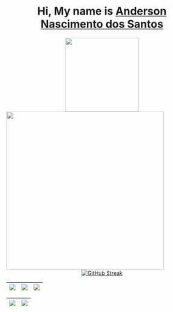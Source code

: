 <div align='center'>
  <h1>
     Hi, My name is <a href="https://www.linkedin.com/in/andersonnascimentodossantos/">Anderson Nascimento dos Santos</a>
  </h1>
</div>


<div align="center">
  <div align='center'>
  <img height="194px" src="https://github-readme-stats.vercel.app/api?username=andersonNascimentoDosSantos&show_icons=true&theme=vision-friendly-dark&include_all_commits=true&count_private=true"/>
  <img align="left" height="415px" src="https://github-readme-stats.vercel.app/api/top-langs/?username=andersonNascimentoDosSantos&langs_count=8&theme=vision-friendly-dark&hide_border=true">
</div>
  
  <div align = "center">
  
  
  [![GitHub Streak](http://github-readme-streak-stats.herokuapp.com?user=andersonnascimentoDosSantos&theme=highcontrast)](https://git.io/streak-stats)
  
</div>
</div>

| ![](http://github-profile-summary-cards.vercel.app/api/cards/stats?username=andersonnascimentoDosSantos&theme=nord_dark) | ![](http://github-profile-summary-cards.vercel.app/api/cards/repos-per-language?username=andersonnascimentoDosSantos&hide=Html&theme=nord_dark) | ![](http://github-profile-summary-cards.vercel.app/api/cards/most-commit-language?username=andersonnascimentoDosSantos&theme=nord_dark) |
| :-: | :-: | :-: |

| ![](http://github-profile-summary-cards.vercel.app/api/cards/profile-details?username=andersonnascimentoDosSantos&theme=nord_dark) | ![](https://github-readme-streak-stats.herokuapp.com/?user=andersonnascimentoDosSantos&hide_border=true&date_format=M%20j%5B%2C%20Y%5D&background=2D3742&stroke=2D3742&ring=6bbbca&fire=6bbbca&currStreakNum=fff&sideNums=6bbbca&currStreakLabel=6bbbca&sideLabels=fff&dates=fff) |
| :-: | :-: |
